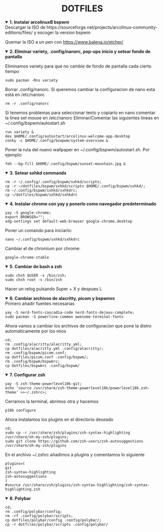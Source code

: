 <div align="center">
    <h1><strong>DOTFILES</strong></h1>
</div>

<details open>
<summary><strong>1. Instalar arcolinuxB bspwm</strong></summary>
Descargar la ISO de https://sourceforge.net/projects/arcolinux-community-editions/files/ y
escoger la version bspwm

Quemar la ISO a un pen con <https://www.balena.io/etcher/>
</details>

<details open>
<summary><strong>2. Eliminar variety, .config/nanorc, pop-ups inicio y setear fondo de pantalla</strong></summary>

Eliminamos variety para que no cambie de fondo de pantalla cada cierto tiempo

```console
sudo pacman -Rns variety
```

Borrar .config/nanorc. Si queremos cambiar la configuracion de nano esta está en /etc/nanorc

```console
rm -r .config/nanorc
```

Si tenemos problemas para seleccionar texto y copiarlo en nano comentar la línea set mouse en /etc/nanorc
Eliminar/Comentar las siguientes lineas en ~/.config/bspwm/autostart.sh

```console
run variety &
dex $HOME/.config/autostart/arcolinux-welcome-app.desktop
conky -c $HOME/.config/bswpwm/system-overview &
```

Poner la ruta del nuevo wallpaper en ~/.config/bspwm/autostart.sh. Por ejemplo:

```console
feh --bg-fill $HOME/.config/bspwm/sunset-mountain.jpg &
```

</details>

<details open>
<summary><strong>3. Setear sxhkd commands</strong></summary>

```console
rm -r ~/.config/.config/bspwm/sxhkd/scripts;
cp -r ~/dotfiles/bspwm/sxhkd/scripts $HOME/.config/bspwm/sxhkd/;
rm ~/.config/bspwm/sxhkd/sxhkdrc;
cp ~/dotfiles/bspwm/sxhkd/sxhkdrc
```

</details>

<details open>
<summary><strong>4. Instalar chrome con yay y ponerlo como navegador predeterminado</strong></summary>

```console
yay -S google-chrome;
export BROWSER="";
xdg-settings set default-web-browser google-chrome.desktop
```

Poner un comando para iniciarlo:

```console
nano ~/.config/bspwm/sxhkd/sxhkdrc
```

Cambiar el de chromium por chrome:

```console
google-chrome-stable
```

</details>

<details open>
<summary><strong>5. Cambiar de bash a zsh</strong></summary>

```console
sudo chsh $USER -s /bin/zsh;
sudo chsh root -s /bin/zsh
```

Hacer un relog pulsando Super + X y despues L
</details>

<details open>
<summary><strong>6. Cambiar archivos de alacritty, picom y bspwmrc</strong></summary>
Primero añadir fuentes necesarias

```console
yay -S nerd-fonts-cascadia-code nerd-fonts-dejavu-complete;
sudo pacman -S powerline-common awesome-terminal-fonts
```

Ahora vamos a cambiar los archivos de configuracion que pone la distro automaticamente por los mios

```console
cd;
rm .config/alacritty/alacritty.yml;
cp dotfiles/alacritty.yml .config/alacritty/;
rm .config/bspwm/picom.conf;
cp dotfiles/picom.conf .config/bspwm/;
rm .config/bspwm/bspwmrc;
cp dotfiles/bspwmrc .config/bspwm/
```

</details>

<details open>
<summary><strong>7. Configurar zsh</strong></summary>

```console
yay -S zsh-theme-powerlevel10k-git;
echo 'source /usr/share/zsh-theme-powerlevel10k/powerlevel10k.zsh-theme' >>~/.zshrc>;
```

Cerramos la terminal, abrimos otra y hacemos

```console
p10k configure
```

Ahora instalamos los plugins en el directorio deseado

```console
cd;
sudo cp -r /usr/share/zsh/plugins/zsh-syntax-highlighting /usr/share/oh-my-zsh/plugins;
sudo git clone https://github.com/zsh-users/zsh-autosuggestions /usr/share/oh-my-zsh/plugins 
```

En el archivo ~/.zshrc añadimos a plugins y comentamos lo siguiente

```console
plugins=(
git
zsh-syntax-highlighting
zsh-autosuggestions
)
#source /usr/share/zsh/plugins/zsh-syntax-highlighting/zsh-syntax-highlighting.zsh
```

</details>

<details open>
<summary><strong>8. Polybar</strong></summary>

```console
cd;
rm .config/polybar/config;
rm -rf .config/polybar/scripts;
cp dotfiles/polybar/config .config/polybar/;
cp -r dotfiles/polybar/scripts .config/polybar/
```

</details>
